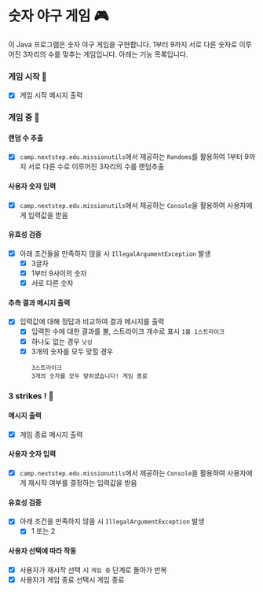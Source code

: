 # 숫자 야구 게임 🎮

이 Java 프로그램은 숫자 야구 게임을 구현합니다. 1부터 9까지 서로 다른 숫자로 이루어진 3자리의 수를 맞추는 게임입니다.
아래는 기능 목록입니다.

### 게임 시작 👾

- [x] 게임 시작 메시지 출력

### 게임 중 🧨

#### 랜덤 수 추출

- [x] `camp.nextstep.edu.missionutils`에서 제공하는 `Randoms`를 활용하여 1부터 9까지 서로 다른 수로 이루어진 3자리의 수를 랜덤추출

#### 사용자 숫자 입력

- [x] `camp.nextstep.edu.missionutils`에서 제공하는 `Console`을 활용하여 사용자에게 입력값을 받음

#### 유효성 검증

- [x] 아래 조건들을 만족하지 않을 시 `IllegalArgumentException` 발생
    - [x] 3글자
    - [x] 1부터 9사이의 숫자
    - [x] 서로 다른 숫자

#### 추측 결과 메시지 출력

- [x] 입력값에 대해 정답과 비교하여 결과 메시지를 출력
    - [x] 입력한 수에 대한 결과를 볼, 스트라이크 개수로 표시 `1볼 1스트라이크`
    - [x] 하나도 없는 경우 `낫싱`
    - [x] 3개의 숫자를 모두 맞힐 경우
      ```
      3스트라이크
      3개의 숫자를 모두 맞히셨습니다! 게임 종료
      ```

### 3 strikes ! 🎉

#### 메시지 출력

- [x] 게임 종료 메시지 출력

#### 사용자 숫자 입력

- [x] `camp.nextstep.edu.missionutils`에서 제공하는 `Console`을 활용하여 사용자에게 재시작 여부를 결정하는 입력값을 받음

#### 유효성 검증

- [x] 아래 조건을 만족하지 않을 시 `IllegalArgumentException` 발생
    - [x] 1 또는 2

#### 사용자 선택에 따라 작동

- [x] 사용자가 재시작 선택 시 `게임 중` 단계로 돌아가 반복
- [x] 사용자가 게임 종료 선택시 게임 종료

